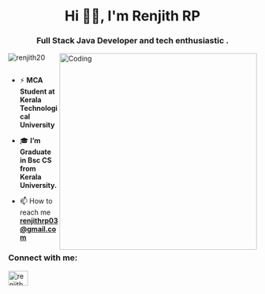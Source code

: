 
<h1 align="center">Hi 👨‍💻, I'm Renjith RP</h1>
<h3 align="center">Full Stack Java Developer and tech enthusiastic .</h3>
<img align="right" alt="Coding" width="400" src="https://cdn.dribbble.com/users/2401141/screenshots/5487982/developers-gif-showcase.gif">

<p align="left"> <img src="https://komarev.com/ghpvc/?username=renjith20&label=Profile%20views&color=0e75b6&style=flat" alt="renjith20" /> </p>

<p align="left"> <a href="https://twitter.com/" target="blank"><img src="https://img.shields.io/twitter/follow/?logo=twitter&style=for-the-badge" alt="" /></a><br> </p>

- ⚡ **MCA Student at Kerala Technological University**

- 🎓 **I’m Graduate in Bsc CS from Kerala University.**

- 📫 How to reach me **renjithrp03@gmail.com**

<h3 align="left">Connect with me:</h3>
<p align="left">
<a href="https://www.linkedin.com/in/renjithrp03/" target="blank"><img align="center" src="https://raw.githubusercontent.com/rahuldkjain/github-profile-readme-generator/master/src/images/icons/Social/linked-in-alt.svg" alt="renjith r p" height="30" width="40" /></a>
</p>


